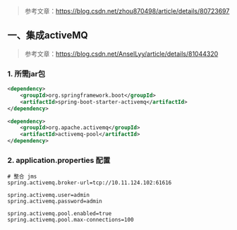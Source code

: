 >参考文章：https://blog.csdn.net/zhou870498/article/details/80723697


## 一、集成activeMQ

> 参考文章：https://blog.csdn.net/AnselLyy/article/details/81044320

### 1. 所需jar包

```xml
<dependency>
    <groupId>org.springframework.boot</groupId>
    <artifactId>spring-boot-starter-activemq</artifactId>
</dependency>

<dependency>  
    <groupId>org.apache.activemq</groupId>  
    <artifactId>activemq-pool</artifactId>  
</dependency>
```

### 2. application.properties 配置

```properties
# 整合 jms
spring.activemq.broker-url=tcp://10.11.124.102:61616

spring.activemq.user=admin
spring.activemq.password=admin

spring.activemq.pool.enabled=true
spring.activemq.pool.max-connections=100
```

